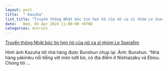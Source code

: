 ```yaml
---
layout: post
title:  " Kazuha"
list_title: "Truyền thông Nhật bóc tin hẹn hò của nữ ca sĩ nhóm Le Sserafim"
date:   Wed, 03 Apr 2024 11:00:00 +0700
categories: entries
---
```

[Truyền thông Nhật bóc tin hẹn hò của nữ ca sĩ nhóm Le Sserafim](https://eva.vn/sao-ngoai/truyen-thong-nhat-boc-tin-hen-ho-cua-nu-ca-si-nhom-le-sserafim-c338a590878.html)

Hình ảnh Kazuha tới nhà hàng được Bunshun chụp lại. Ảnh: Bunshun. “Nhà hàng yakiniku nổi tiếng với món lưỡi bò, có địa điểm ở Nishiazabu và Ebisu. Chúng tôi&nbsp;...

